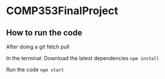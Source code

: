 # COMP353FinalProject



## How to run the code

After doing a git fetch pull

In the terminal:
Download the latest dependencies `npm install`

Run the code `npm start`
